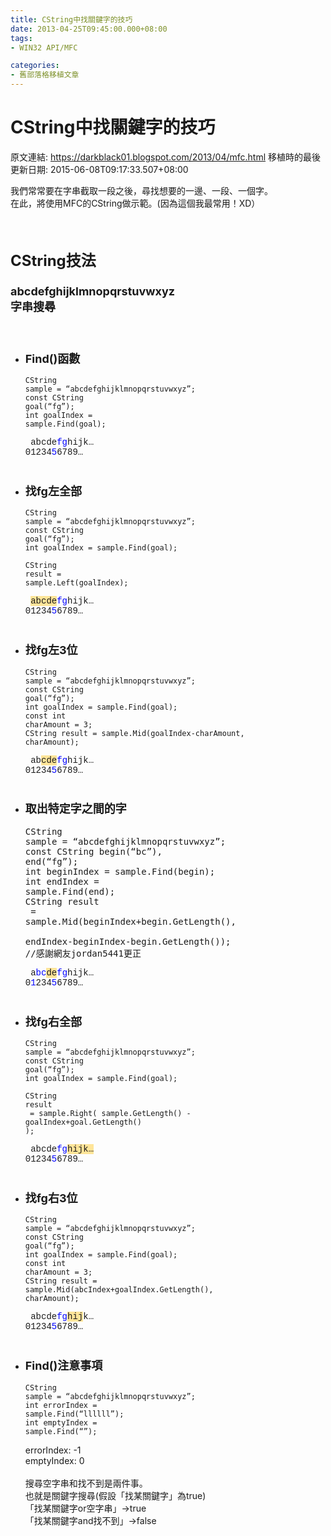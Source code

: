 ```yaml
---
title: CString中找關鍵字的技巧
date: 2013-04-25T09:45:00.000+08:00
tags: 
- WIN32 API/MFC

categories:
- 舊部落格移植文章
---
```


# CString中找關鍵字的技巧

原文連結: https://darkblack01.blogspot.com/2013/04/mfc.html
移植時的最後更新日期: 2015-06-08T09:17:33.507+08:00

我們常常要在字串截取一段之後，尋找想要的一邊、一段、一個字。<br />在此，將使用MFC的CString做示範。(因為這個我最常用！XD）<br /><br /><br /><h2><span style="font-size: x-large;">CString技法</span></h2><h3><span style="font-size: large;">abcdefghijklmnopqrstuvwxyz<br />字串搜尋</span></h3><a name='more'></a><br /><ul><li><h3><span style="font-size: large;">Find()函數</span></h3></li><pre class="prettyprint"><code>CString sample = “abcdefghijklmnopqrstuvwxyz”;<br />const CString goal(“fg”);<br />int goalIndex = sample.Find(goal);</code></pre><span style="font-family: Courier New, Courier, monospace;">&nbsp;abcde<span style="color: blue;">fg</span>hijk…<br />01234<span style="color: blue;">5</span>6789…</span><br /><br /><li><h3><span style="font-size: large;">找fg左全部</span></h3></li><pre class="prettyprint"><code>CString sample = “abcdefghijklmnopqrstuvwxyz”;<br />const CString goal(“fg”);<br />int goalIndex = sample.Find(goal);<br /><br />CString result = sample.Left(goalIndex);</code></pre><span style="font-family: Courier New, Courier, monospace;">&nbsp;<span style="background-color: #ffe599;">abcde</span><span style="color: blue;">fg</span>hijk…<br />01234<span style="color: blue;">5</span>6789…</span><br /><br /><li><h3><span style="font-size: large;">找fg左3位</span></h3></li><pre class="prettyprint"><code>CString sample = “abcdefghijklmnopqrstuvwxyz”;<br />const CString goal(“fg”);<br />int goalIndex = sample.Find(goal);<br />const int charAmount = 3;<br />CString result = sample.Mid(goalIndex-charAmount, charAmount);</code></pre><span style="font-family: Courier New, Courier, monospace;">&nbsp;ab<span style="background-color: #ffe599;">cde</span><span style="color: blue;">fg</span>hijk…<br />01234<span style="color: blue;">5</span>6789…</span><br /><br /><li><h3><span style="font-size: large;">取出特定字之間的字</span></h3></li><pre class="prettyprint">CString sample = “abcdefghijklmnopqrstuvwxyz”;<br />const CString begin(“bc”), end(“fg”);<br />int beginIndex = sample.Find(begin);<br />int endIndex   = sample.Find(end);<br />CString result<br />    = sample.Mid(beginIndex+begin.GetLength(), <br />        endIndex-beginIndex-begin.GetLength()); //感謝網友jordan5441更正</pre><span style="font-family: Courier New, Courier, monospace;">&nbsp;a<span style="color: blue;">bc</span><span style="background-color: #ffe599;">de</span><span style="color: blue;">fg</span>hijk…<br />0<span style="color: blue;">1</span>234<span style="color: blue;">5</span>6789…</span><br /><br /><li><h3><span style="font-size: large;">找fg右全部</span></h3></li><pre class="prettyprint"><code>CString sample = “abcdefghijklmnopqrstuvwxyz”;<br />const CString goal(“fg”);<br />int goalIndex = sample.Find(goal);<br /><br />CString result <br />  = sample.Right( sample.GetLength() -  goalIndex+goal.GetLength() );<br /></code></pre><span style="font-family: Courier New, Courier, monospace;">&nbsp;abcde<span style="color: blue;">fg</span><span style="background-color: #ffe599;">hijk…</span><br />01234<span style="color: blue;">5</span>6789…</span><br /><br /><li><h3><span style="font-size: large;">找fg右3位</span></h3></li><pre class="prettyprint"><code>CString sample = “abcdefghijklmnopqrstuvwxyz”;<br />const CString goal(“fg”);<br />int goalIndex = sample.Find(goal);<br />const int charAmount = 3;<br />CString result = sample.Mid(abcIndex+goalIndex.GetLength(), charAmount);</code></pre><span style="font-family: Courier New, Courier, monospace;">&nbsp;abcde<span style="color: blue;">fg</span><span style="background-color: #ffe599;">hij</span>k…<br />01234<span style="color: blue;">5</span>6789…</span><br /><br /><li><h3><span style="font-size: large;">Find()注意事項</span></h3></li><pre class="prettyprint"><code>CString sample = “abcdefghijklmnopqrstuvwxyz”;<br />int errorIndex = sample.Find(“llllll”);<br />int emptyIndex = sample.Find(“”);</code></pre>errorIndex: -1<br /> emptyIndex: 0<br /><br />搜尋空字串和找不到是兩件事。<br />也就是關鍵字搜尋(假設「找某關鍵字」為true)<br />「找某關鍵字or空字串」→true<br />「找某關鍵字and找不到」→false<br /></ul>
